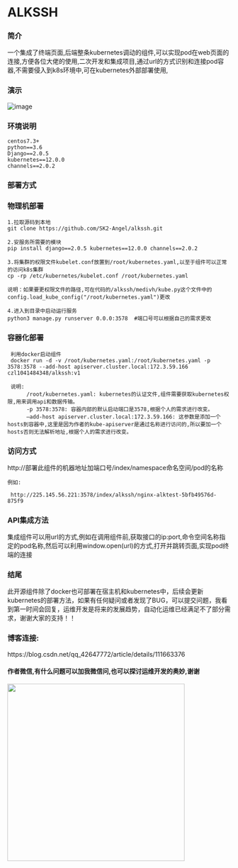 # ALKSSH
<h3>简介</h3>

  一个集成了终端页面,后端整条kubernetes调动的组件,可以实现pod在web页面的连接,方便各位大佬的使用,二次开发和集成项目,通过url的方式识别和连接pod容器,不需要侵入到k8s环境中,可在kubernetes外部部署使用,

<h3>演示</h3>

![image](https://img-blog.csdnimg.cn/20201224183506387.gif#pic_center)
  
<h3>环境说明</h3>

    centos7.3+
    python==3.6
    Django==2.0.5
    kubernetes==12.0.0
    channels==2.0.2
    
    
<h3>部署方式</h3>

<h3>物理机部署</h3>

    1.拉取源码到本地
    git clone https://github.com/SK2-Angel/alkssh.git
    
    2.安服务所需要的模块
    pip install django==2.0.5 kubernetes==12.0.0 channels==2.0.2
    
    3.将集群的权限文件kubelet.conf放置到/root/kubernetes.yaml,以至于组件可以正常的访问k8s集群
    cp -rp /etc/kubernetes/kubelet.conf /root/kubernetes.yaml
    
    说明：如果要更权限文件的路径,可在代码的/alkssh/medivh/kube.py这个文件中的config.load_kube_config("/root/kubernetes.yaml")更改
    
    4.进入到目录中启动运行服务
    python3 manage.py runserver 0.0.0:3578  #端口号可以根据自己的需求更改
 
 
<h3>容器化部署</h3>
      
     利用docker启动组件
     docker run -d -v /root/kubernetes.yaml:/root/kubernetes.yaml -p 3578:3578 --add-host apiserver.cluster.local:172.3.59.166 czl1041484348/alkssh:v1
     
     说明:
          /root/kubernetes.yaml: kubernetes的认证文件,组件需要获取kubernetes权限,用来调用api和数据传输。
          -p 3578:3578: 容器内部的默认启动端口是3578,根据个人的需求进行改变。
          –add-host apiserver.cluster.local:172.3.59.166: 这参数是添加一个hosts到容器中,这里是因为作者的kube-apiserver是通过名称进行访问的,所以要加一个hosts否则无法解析地址,根据个人的需求进行改变。

<h3>访问方式</h3>
    http://部署此组件的机器地址加端口号/index/namespace命名空间/pod的名称
    
    例如:
    
     http://225.145.56.221:3578/index/alkssh/nginx-alktest-5bfb49576d-875f9

<h3>API集成方法</h3>

   集成组件可以用url的方式,例如在调用组件前,获取接口的ip:port,命令空间名称指定的pod名称,然后可以利用window.open(url)的方式,打开并跳转页面,实现pod终端的连接
 
 
<h3>结尾</h3>
  
  此开源组件除了docker也可部署在宿主机和kubernetes中，后续会更新kubernetes的部署方法，如果有任何疑问或者发现了BUG，可以提交问题，我看到第一时间会回复，运维开发是将来的发展趋势，自动化运维已经满足不了部分需求，谢谢大家的支持！！
<h3>博客连接:</h3> https://blog.csdn.net/qq_42647772/article/details/111663376
  
  
  
  
  
  <h4>作者微信,有什么问题可以加我微信问,也可以探讨运维开发的奥妙,谢谢</h4>
  
  <img src="https://user-images.githubusercontent.com/49671782/112968052-79c82a00-917e-11eb-8b1a-b85f7ef21328.png" width="400" height="400" /><br/>






 
 

